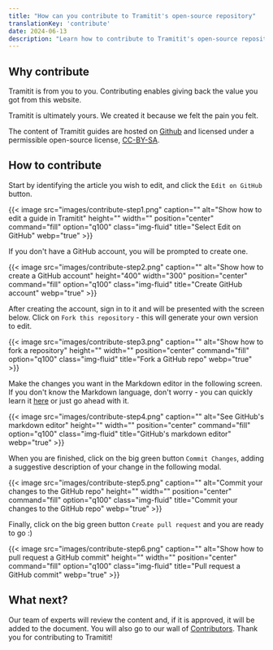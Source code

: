 ```yaml
---
title: "How can you contribute to Tramitit's open-source repository"
translationKey: 'contribute'
date: 2024-06-13
description: "Learn how to contribute to Tramitit's open-source repository using GitHub commit and pull request mechanisms"
---
```


## Why contribute

Tramitit is from you to you. Contributing enables giving back the value you got from this website.

Tramitit is ultimately yours. We created it because we felt the pain you felt.

The content of Tramitit guides are hosted on [Github](https://github.com/tramitit/guides) and licensed under a permissible
open-source license, [CC-BY-SA](4.0https://creativecommons.org/licenses/by-sa/4.0/).

## How to contribute

Start by identifying the article you wish to edit, and click the `Edit on GitHub` button.

{{< image src="images/contribute-step1.png" caption="" alt="Show how to edit a guide in Tramitit" height="" width="" position="center" command="fill" option="q100" class="img-fluid" title="Select Edit on GitHub" webp="true" >}}

If you don't have a GitHub account, you will be prompted to create one.

{{< image src="images/contribute-step2.png" caption="" alt="Show how to create a GitHub account" height="400" width="300" position="center" command="fill" option="q100" class="img-fluid" title="Create GitHub account" webp="true" >}}

After creating the account, sign in to it and will be presented with the screen below. Click on `Fork this repository` - this will generate your own version to edit.

{{< image src="images/contribute-step3.png" caption="" alt="Show how to fork a repository" height="" width="" position="center" command="fill" option="q100" class="img-fluid" title="Fork a GitHub repo" webp="true" >}}

Make the changes you want in the Markdown editor in the following screen. If you don't know the Markdown language, don't worry - you can quickly learn it [here](https://docs.github.com/en/get-started/writing-on-github/getting-started-with-writing-and-formatting-on-github/basic-writing-and-formatting-syntax) or just go ahead with it.

{{< image src="images/contribute-step4.png" caption="" alt="See GitHub's markdown editor" height="" width="" position="center" command="fill" option="q100" class="img-fluid" title="GitHub's markdown editor" webp="true" >}}

When you are finished, click on the big green button `Commit Changes`, adding a suggestive description of your change in the following modal.

{{< image src="images/contribute-step5.png" caption="" alt="Commit your changes to the GitHub repo" height="" width="" position="center" command="fill" option="q100" class="img-fluid" title="Commit your changes to the GitHub repo" webp="true" >}}

Finally, click on the big green button `Create pull request` and you are ready to go :)

{{< image src="images/contribute-step6.png" caption="" alt="Show how to pull request a GitHub commit" height="" width="" position="center" command="fill" option="q100" class="img-fluid" title="Pull request a GitHub commit" webp="true" >}}

## What next?

Our team of experts will review the content and, if it is approved, it will be added to the document. You will also go to our wall of [Contributors](/authors). Thank you for contributing to Tramitit!

